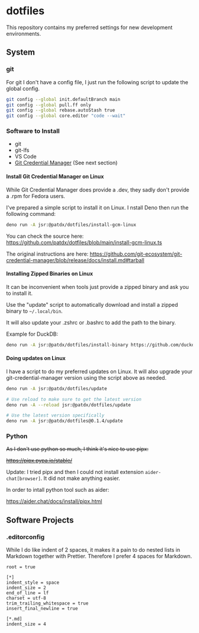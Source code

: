 # dotfiles

This repository contains my preferred settings for new development environments.

## System

### git

For git I don't have a config file, I just run the following script to update
the global config.

```sh
git config --global init.defaultBranch main
git config --global pull.ff only
git config --global rebase.autoStash true
git config --global core.editor "code --wait"
```

### Software to Install

-   git
-   git-lfs
-   VS Code
-   [Git Credential Manager](https://github.com/git-ecosystem/git-credential-manager)
    (See next section)

#### Install Git Credential Manager on Linux

While Git Credential Manager does provide a .dev, they sadly don't provide a
.rpm for Fedora users.

I've prepared a simple script to install it on Linux. I nstall Deno then run the
following command:

```sh
deno run -A jsr:@patdx/dotfiles/install-gcm-linux
```

You can check the source here:
https://github.com/patdx/dotfiles/blob/main/install-gcm-linux.ts

The original instructions are here:
https://github.com/git-ecosystem/git-credential-manager/blob/release/docs/install.md#tarball

#### Installing Zipped Binaries on Linux

It can be inconvenient when tools just provide a zipped binary and ask you to install it.

Use the "update" script to automatically download and install a zipped binary to `~/.local/bin`.

It will also update your .zshrc or .bashrc to add the path to the binary.

Example for DuckDB:

```sh
deno run -A jsr:@patdx/dotfiles/install-binary https://github.com/duckdb/duckdb/releases/download/v1.1.2/duckdb_cli-linux-amd64.zip duckdb
```

#### Doing updates on Linux

I have a script to do my preferred updates on Linux. It will also upgrade your
git-credential-manager version using the script above as needed.

```sh
deno run -A jsr:@patdx/dotfiles/update

# Use reload to make sure to get the latest version
deno run -A --reload jsr:@patdx/dotfiles/update

# Use the latest version specifically
deno run -A jsr:@patdx/dotfiles@0.1.4/update
```

### Python

~~As I don't use python so much, I think it's nice to use pipx:~~

~~https://pipx.pypa.io/stable/~~

Update: I tried pipx and then I could not install extension
`aider-chat[browser]`. It did not make anything easier.

In order to intall python tool such as aider:

https://aider.chat/docs/install/pipx.html

## Software Projects

### .editorconfig

While I do like indent of 2 spaces, it makes it a pain to do nested lists in
Markdown together with Prettier. Therefore I prefer 4 spaces for Markdown.

```editorconfig
root = true

[*]
indent_style = space
indent_size = 2
end_of_line = lf
charset = utf-8
trim_trailing_whitespace = true
insert_final_newline = true

[*.md]
indent_size = 4
```
